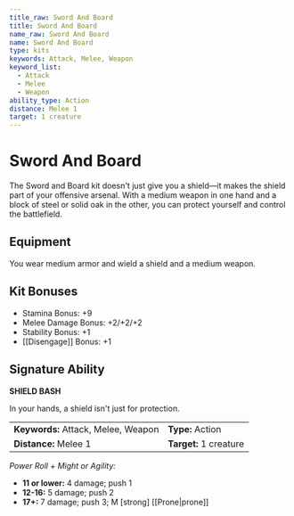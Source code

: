 ```yaml
---
title_raw: Sword And Board
title: Sword And Board
name_raw: Sword And Board
name: Sword And Board
type: kits
keywords: Attack, Melee, Weapon
keyword_list:
  - Attack
  - Melee
  - Weapon
ability_type: Action
distance: Melee 1
target: 1 creature
---
```


# Sword And Board

The Sword and Board kit doesn't just give you a shield—it makes the shield part of your offensive arsenal. With a medium weapon in one hand and a block of steel or solid oak in the other, you can protect yourself and control the battlefield.

## Equipment

You wear medium armor and wield a shield and a medium weapon.

## Kit Bonuses

- Stamina Bonus: +9
- Melee Damage Bonus: +2/+2/+2
- Stability Bonus: +1
- [[Disengage]] Bonus: +1

## Signature Ability

**SHIELD BASH**

In your hands, a shield isn't just for protection.

|                                     |                        |
| :---------------------------------- | :--------------------- |
| **Keywords:** Attack, Melee, Weapon | **Type:** Action       |
| **Distance:** Melee 1               | **Target:** 1 creature |

*Power Roll + Might or Agility:*

- **11 or lower:** 4 damage; push 1
- **12-16:** 5 damage; push 2
- **17+:** 7 damage; push 3; M \[strong\] [[Prone|prone]]
